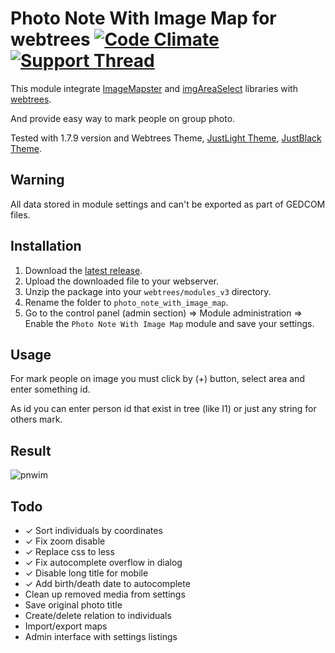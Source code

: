 # Photo Note With Image Map for webtrees [![Code Climate](https://lima.codeclimate.com/github/UksusoFF/photo_note_with_image_map/badges/gpa.svg)](https://lima.codeclimate.com/github/UksusoFF/photo_note_with_image_map) [![Support Thread](https://img.shields.io/badge/support-forum-brightgreen.svg)](https://www.webtrees.net/index.php/en/forum/2-open-discussion/30219-how-to-mark-individuals-on-group-photo)

This module integrate [ImageMapster](http://www.outsharked.com/imagemapster/) and [imgAreaSelect](http://odyniec.net/projects/imgareaselect/) libraries with [webtrees](https://www.webtrees.net/).

And provide easy way to mark people on group photo.

Tested with 1.7.9 version and Webtrees Theme, [JustLight Theme](http://www.justcarmen.nl/themes/justlight-theme/), [JustBlack Theme](https://github.com/JustCarmen/justblack).

## Warning

All data stored in module settings and can't be exported as part of GEDCOM files.

## Installation
1. Download the [latest release](https://github.com/UksusoFF/photo_note_with_image_map/releases/latest).
2. Upload the downloaded file to your webserver.
3. Unzip the package into your `webtrees/modules_v3` directory.
4. Rename the folder to `photo_note_with_image_map`.
5. Go to the control panel (admin section) => Module administration => Enable the `Photo Note With Image Map` module and save your settings.

## Usage

For mark people on image you must click by (+) button, select area and enter something id.

As id you can enter person id that exist in tree (like I1) or just any string for others mark.

## Result

![pnwim](https://cloud.githubusercontent.com/assets/1931442/23299146/d33eb9d0-fa99-11e6-96f1-d07c89fc6f0f.png)

## Todo
* &#10003; Sort individuals by coordinates
* &#10003; Fix zoom disable
* &#10003; Replace css to less
* &#10003; Fix autocomplete overflow in dialog
* &#10003; Disable long title for mobile
* &#10003; Add birth/death date to autocomplete
* Clean up removed media from settings
* Save original photo title
* Create/delete relation to individuals
* Import/export maps
* Admin interface with settings listings
